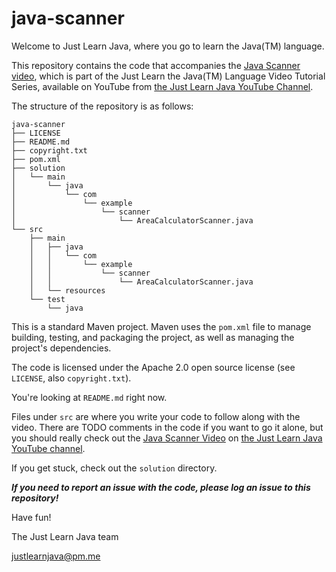 # java-scanner
Welcome to Just Learn Java, where you go to learn the Java(TM) language.

This repository contains the code that accompanies the [Java Scanner
video](https://youtu.be/vfb2mUAS7js), which is part of the Just Learn the Java(TM) Language
Video Tutorial Series, available on YouTube from
[the Just Learn Java YouTube Channel](https://www.youtube.com/channel/UC6YU5vihI_jn2H-iRW1Xc3g/).

The structure of the repository is as follows:

```
java-scanner
├── LICENSE
├── README.md
├── copyright.txt
├── pom.xml
├── solution
│   └── main
│       └── java
│           └── com
│               └── example
│                   └── scanner
│                       └── AreaCalculatorScanner.java
└── src
    ├── main
    │   ├── java
    │   │   └── com
    │   │       └── example
    │   │           └── scanner
    │   │               └── AreaCalculatorScanner.java
    │   └── resources
    └── test
        └── java
```

This is a standard Maven project. Maven uses the `pom.xml` file to manage building,
testing, and packaging the project, as well as managing the project's dependencies. 

The code is licensed under the Apache 2.0 open source license (see `LICENSE`, also `copyright.txt`).

You're looking at `README.md` right now.

Files under `src` are where you write your code to follow along with the video.
There are TODO comments in the code if you want to go it alone, but you should
really check out the [Java Scanner Video](https://youtu.be/vfb2mUAS7js) on [the Just Learn Java YouTube
channel](https://www.youtube.com/channel/UC6YU5vihI_jn2H-iRW1Xc3g/). 

If you get stuck, check out the `solution` directory.

***If you need to report an issue with the code, please log an issue to this repository!***

Have fun!

The Just Learn Java team

justlearnjava@pm.me
